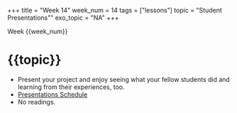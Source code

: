 +++
title = "Week 14"
week_num = 14
tags = ["lessons"]
topic = "Student Presentations""
exo_topic =  "NA"
+++

Week {{week_num}}
# {{topic}}

- Present your project and enjoy seeing what your fellow students did and learning from their experiences, too.
- [Presentations Schedule](https://github.com/PsuAstro497/PresentationScheduleFall2022)
- No readings.  
